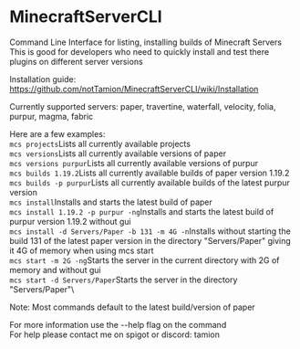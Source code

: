 # MinecraftServerCLI
Command Line Interface for listing, installing builds of Minecraft Servers\
This is good for developers who need to quickly install and test there plugins on different server versions

Installation guide: https://github.com/notTamion/MinecraftServerCLI/wiki/Installation

Currently supported servers: paper, travertine, waterfall, velocity, folia, purpur, magma, fabric

Here are a few examples:\
`mcs projects`Lists all currently available projects\
`mcs versions`Lists all currently available versions of paper\
`mcs versions purpur`Lists all currently available versions of purpur\
`mcs builds 1.19.2`Lists all currently available builds of paper version 1.19.2\
`mcs builds -p purpur`Lists all currently available builds of the latest purpur version\
`mcs install`Installs and starts the latest build of paper\
`mcs install 1.19.2 -p purpur -ng`Installs and starts the latest build of purpur version 1.19.2 without gui\
`mcs install -d Servers/Paper -b 131 -m 4G -n`Installs without starting the build 131 of the latest paper version in the directory "Servers/Paper" giving it 4G of memory when using mcs start\
`mcs start -m 2G -ng`Starts the server in the current directory with 2G of memory and without gui\
`mcs start -d Servers/Paper`Starts the server in the directory "Servers/Paper"\

Note: Most commands default to the latest build/version of paper

For more information use the --help flag on the command\
For help please contact me on spigot or discord: tamion